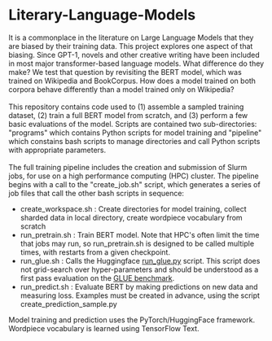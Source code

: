 # Literary-Language-Models
It is a commonplace in the literature on Large Language Models that they are biased by their training data. This project explores one aspect of that biasing. Since GPT-1, novels and other creative writing have been included in most major transformer-based language models. What difference do they make? We test that question by revisiting the BERT model, which was trained on Wikipedia and BookCorpus. How does a model trained on both corpora behave differently than a model trained only on Wikipedia?<br><br>
This repository contains code used to (1) assemble a sampled training dataset, (2) train a full BERT model from scratch, and (3) perform a few basic evaluations of the model. Scripts are contained two sub-directories: "programs" which contains Python scripts for model training and "pipeline" which constains bash scripts to manage directories and call Python scripts with appropriate parameters.<br><br>
The full training pipeline includes the creation and submission of Slurm jobs, for use on a high performance computing (HPC) cluster. The pipeline begins with a call to the "create_job.sh" script, which generates a series of job files that call the other bash scripts in sequence:
* create_workspace.sh : Create directories for model training, collect sharded data in local directory, create wordpiece vocabulary from scratch
* run_pretrain.sh : Train BERT model. Note that HPC's often limit the time that jobs may run, so run_pretrain.sh is designed to be called multiple times, with restarts from a given checkpoint.
* run_glue.sh : Calls the Huggingface [run_glue.py](https://github.com/huggingface/transformers/blob/main/examples/pytorch/text-classification/run_glue.py) script. This script does not grid-search over hyper-parameters and should be understood as a first pass evaluation on the [GLUE benchmark](https://gluebenchmark.com).
* run_predict.sh : Evaluate BERT by making predictions on new data and measuring loss. Examples must be created in advance, using the script create_prediction_sample.py

Model training and prediction uses the PyTorch/HuggingFace framework. Wordpiece vocabulary is learned using TensorFlow Text.
